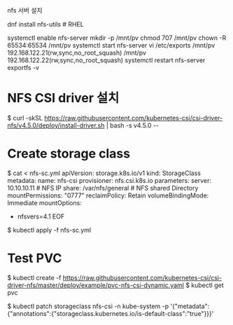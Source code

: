 nfs 서버 설치

dnf install nfs-utils # RHEL

systemctl enable nfs-server
mkdir -p /mnt/pv
chmod 707 /mnt/pv
chown -R 65534:65534 /mnt/pv 
systemctl start nfs-server
vi /etc/exports
/mnt/pv 192.168.122.21(rw,sync,no_root_squash)
/mnt/pv 192.168.122.22(rw,sync,no_root_squash)
systemctl restart nfs-server
exportfs -v

# NFS CSI driver 설치
$ curl -skSL https://raw.githubusercontent.com/kubernetes-csi/csi-driver-nfs/v4.5.0/deploy/install-driver.sh | bash -s v4.5.0 --

# Create storage class
$ cat <<EOF > nfs-sc.yml
apiVersion: storage.k8s.io/v1
kind: StorageClass
metadata:
  name: nfs-csi
provisioner: nfs.csi.k8s.io
parameters:
  server: 10.10.10.11 # NFS IP
  share: /var/nfs/general # NFS shared Directory
  mountPermissions: "0777"
reclaimPolicy: Retain 
volumeBindingMode: Immediate
mountOptions:
  - nfsvers=4.1
EOF

$ kubectl apply -f nfs-sc.yml

# Test PVC
$ kubectl create -f https://raw.githubusercontent.com/kubernetes-csi/csi-driver-nfs/master/deploy/example/pvc-nfs-csi-dynamic.yaml
$ kubectl get pvc

$ kubectl patch storageclass nfs-csi -n kube-system -p '{"metadata": {"annotations":{"storageclass.kubernetes.io/is-default-class":"true"}}}'

